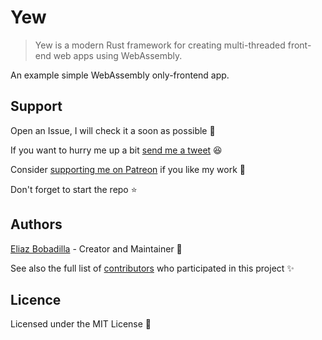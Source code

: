 # Yew

> Yew is a modern Rust framework for creating multi-threaded front-end web apps
> using WebAssembly.

An example simple WebAssembly only-frontend app.

## Support

Open an Issue, I will check it a soon as possible 👀

If you want to hurry me up a bit
[send me a tweet](https://twitter.com/UltiRequiem) 😆

Consider [supporting me on Patreon](https://patreon.com/UltiRequiem) if you like
my work 🙏

Don't forget to start the repo ⭐

## Authors

[Eliaz Bobadilla](https://ultirequiem.com) - Creator and Maintainer 💪

See also the full list of
[contributors](https://github.com/UltiRequiem/rust-webassembly-counter-yew/contributors)
who participated in this project ✨

## Licence

Licensed under the MIT License 📄
